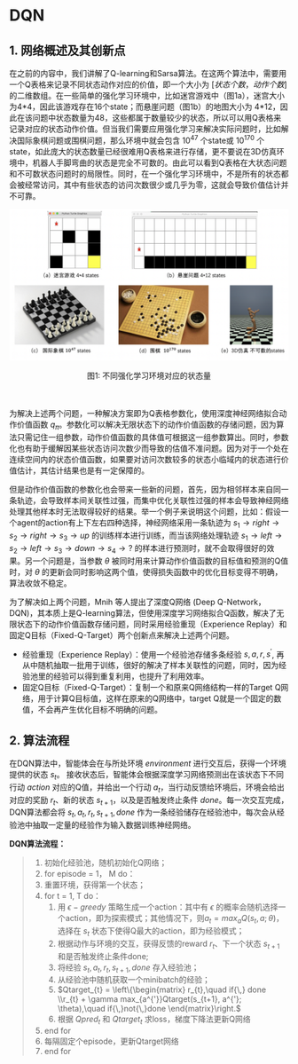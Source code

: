 # DQN

## 1. 网络概述及其创新点

在之前的内容中，我们讲解了Q-learning和Sarsa算法。在这两个算法中，需要用一个Q表格来记录不同状态动作对应的价值，即一个大小为 $[状态个数，动作个数]$ 的二维数组。在一些简单的强化学习环境中，比如迷宫游戏中（图1a），迷宫大小为4*4，因此该游戏存在16个state；而悬崖问题（图1b）的地图大小为 4\*12，因此在该问题中状态数量为48，这些都属于数量较少的状态，所以可以用Q表格来记录对应的状态动作价值。但当我们需要应用强化学习来解决实际问题时，比如解决国际象棋问题或围棋问题，那么环境中就会包含 $10^{47}$ 个state或 $10^{170}$ 个state，如此庞大的状态数量已经很难用Q表格来进行存储，更不要说在3D仿真环境中，机器人手脚弯曲的状态是完全不可数的。由此可以看到Q表格在大状态问题和不可数状态问题时的局限性。同时，在一个强化学习环境中，不是所有的状态都会被经常访问，其中有些状态的访问次数很少或几乎为零，这就会导致价值估计并不可靠。

![different_states](../../images/reinforcement_learning/different_states.png)

<center>图1: 不同强化学习环境对应的状态量</center><br></br>


为解决上述两个问题，一种解决方案即为Q表格参数化，使用深度神经网络拟合动作价值函数 $q_\pi$。参数化可以解决无限状态下的动作价值函数的存储问题，因为算法只需记住一组参数，动作价值函数的具体值可根据这一组参数算出。同时，参数化也有助于缓解因某些状态访问次数少而导致的估值不准问题。因为对于一个处在连续空间内的状态价值函数，如果要对访问次数较多的状态小临域内的状态进行价值估计，其估计结果也是有一定保障的。

但是动作价值函数的参数化也会带来一些新的问题，首先，因为相邻样本来自同一条轨迹，会导致样本间关联性过强，而集中优化关联性过强的样本会导致神经网络处理其他样本时无法取得较好的结果。举一个例子来说明这个问题，比如：假设一个agent的action有上下左右四种选择，神经网络采用一条轨迹为 $s_1 \rightarrow right \rightarrow s_2 \rightarrow right \rightarrow s_3 \rightarrow up$ 的训练样本进行训练，而当该网络处理轨迹 $s_1 \rightarrow left \rightarrow s_2 \rightarrow left \rightarrow s_3 \rightarrow down \rightarrow s_4 \rightarrow ?$ 的样本进行预测时，就不会取得很好的效果。另一个问题是，当参数 $\theta$ 被同时用来计算动作价值函数的目标值和预测的Q值时，对 $\theta$ 的更新会同时影响这两个值，使得损失函数中的优化目标变得不明确，算法收敛不稳定。

为了解决如上两个问题，Mnih 等人提出了深度Q网络 (Deep Q-Network，DQN)，其本质上是Q-learning算法，但使用深度学习网络拟合Q函数，解决了无限状态下的动作价值函数存储问题，同时采用经验重现（Experience Replay）和固定Q目标（Fixed-Q-Target）两个创新点来解决上述两个问题。
* 经验重现（Experience Replay）：使用一个经验池存储多条经验 $s, a, r, s^{'}$, 再从中随机抽取一批用于训练，很好的解决了样本关联性的问题，同时，因为经验池里的经验可以得到重复利用，也提升了利用效率。
* 固定Q目标（Fixed-Q-Target）：复制一个和原来Q网络结构一样的Target Q网络，用于计算Q目标值，这样在原来的Q网络中，target Q就是一个固定的数值，不会再产生优化目标不明确的问题。

## 2. 算法流程

在DQN算法中，智能体会在与所处环境 $environment$ 进行交互后，获得一个环境提供的状态 $s_{t}$。 接收状态后，智能体会根据深度学习网络预测出在该状态下不同行动 $action$ 对应的Q值，并给出一个行动 $a_{t}$，当行动反馈给环境后，环境会给出对应的奖励 $r_{t}$、新的状态 $s_{t+1}$，以及是否触发终止条件 $done$。每一次交互完成，DQN算法都会将 $s_{t}, a_{t}, r_{t}, s_{t+1}, done$ 作为一条经验储存在经验池中，每次会从经验池中抽取一定量的经验作为输入数据训练神经网络。

**DQN算法流程：**

>1. 初始化经验池，随机初始化Q网络；
>2. for episode = 1， M do：
>   1. 重置环境，获得第一个状态；
>    2. for t = 1, T do：
>         1. 用 $\epsilon-greedy$ 策略生成一个action：其中有 $\epsilon$ 的概率会随机选择一个action，即为探索模式；其他情况下，则$a_{t} = max_{a}Q(s_{t}, a;\theta)$，选择在 $s_t$ 状态下使得Q最大的action，即为经验模式；
>       2. 根据动作与环境的交互，获得反馈的reward $r_{t}$、下一个状态 $s_{t+1}$ 和是否触发终止条件done;
>       3. 将经验 $s_{t}, a_{t}, r_{t}, s_{t+1}, done$ 存入经验池；
>       4. 从经验池中随机获取一个minibatch的经验；
>         5. $Qtarget_{t} = \left\{\begin{matrix} r_{t},\quad if{\,} done \\r_{t} + \gamma max_{a^{'}}Qtarget(s_{t+1}, a^{'}; \theta),\quad if{\,}not{\,}done \end{matrix}\right.$
>       6. 根据 $Qpred_{t}$ 和 $Qtarget_{t}$ 求loss，梯度下降法更新Q网络
>    3. end for
>    4. 每隔固定个episode，更新Qtarget网络
>3. end for
